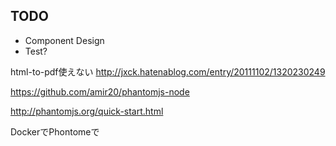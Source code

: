 ## TODO

- Component Design
- Test?


html-to-pdf使えない
http://jxck.hatenablog.com/entry/20111102/1320230249

https://github.com/amir20/phantomjs-node

http://phantomjs.org/quick-start.html

DockerでPhontomeで
